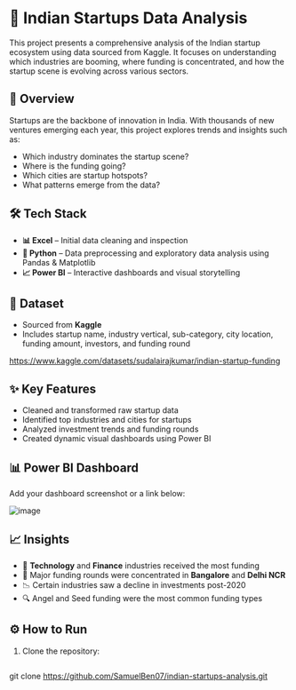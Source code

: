 # 🚀 Indian Startups Data Analysis

This project presents a comprehensive analysis of the Indian startup ecosystem using data sourced from Kaggle. It focuses on understanding which industries are booming, where funding is concentrated, and how the startup scene is evolving across various sectors.

## 📌 Overview

Startups are the backbone of innovation in India. With thousands of new ventures emerging each year, this project explores trends and insights such as:

- Which industry dominates the startup scene?
- Where is the funding going?
- Which cities are startup hotspots?
- What patterns emerge from the data?

## 🛠 Tech Stack

- **📊 Excel** – Initial data cleaning and inspection  
- **🐍 Python** – Data preprocessing and exploratory data analysis using Pandas & Matplotlib  
- **📈 Power BI** – Interactive dashboards and visual storytelling

## 📁 Dataset

- Sourced from **Kaggle**  
- Includes startup name, industry vertical, sub-category, city location, funding amount, investors, and funding round

https://www.kaggle.com/datasets/sudalairajkumar/indian-startup-funding

## ✨ Key Features

- Cleaned and transformed raw startup data
- Identified top industries and cities for startups
- Analyzed investment trends and funding rounds
- Created dynamic visual dashboards using Power BI

## 📊 Power BI Dashboard

Add your dashboard screenshot or a link below:



![image](https://github.com/user-attachments/assets/51bd579f-dcf5-4d79-923b-bf32dc6050b9)


## 📈 Insights

- 📌 **Technology** and **Finance** industries received the most funding
- 💸 Major funding rounds were concentrated in **Bangalore** and **Delhi NCR**
- 📉 Certain industries saw a decline in investments post-2020
- 🔍 Angel and Seed funding were the most common funding types

## ⚙️ How to Run

1. Clone the repository:
   ```bash
 git clone https://github.com/SamuelBen07/indian-startups-analysis.git

